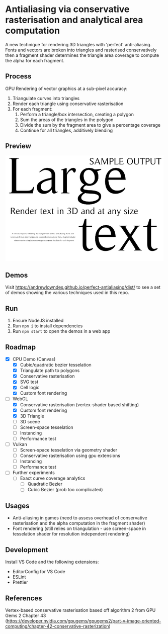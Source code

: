 # Antialiasing via conservative rasterisation and analytical area computation
A new technique for rendering 3D triangles with 'perfect' anti-aliasing. Fonts and vectors are broken into triangles and rasterised conservatively then a fragment shader determines the triangle area coverage to compute the alpha for each fragment.

## Process
GPU Rendering of vector graphics at a sub-pixel accuracy:
1. Triangulate curves into triangles
2. Render each triangle using conservative rasterisation
3. For each fragment:
   1. Perform a triangle/box intersection, creating a polygon
   2. Sum the areas of the triangles in the polygon
   3. Divide the sum by the fragment area to give a percentage coverage
   4. Continue for all triangles, additively blending

## Preview
![Preview](/images/preview.png)

## Demos
Visit https://andrewlowndes.github.io/perfect-antialiasing/dist/ to see a set of demos showing the various techniques used in this repo.

## Run
1. Ensure NodeJS installed
2. Run `npm i` to install dependencies
3. Run `npm start` to open the demos in a web app

## Roadmap
- [x] CPU Demo (Canvas)
    - [x] Cubic/quadratic bezier tesselation
    - [x] Triangulate path to polygons
    - [x] Conservative rasterisation
    - [x] SVG test
    - [x] Cell logic
    - [x] Custom font rendering
- [ ] WebGL
    - [x] Conservative rasterisation (vertex-shader based shifting)
    - [x] Custom font rendering
    - [x] 3D Triangle
    - [ ] 3D scene
    - [ ] Screen-space tesselation
    - [ ] Instancing
    - [ ] Performance test
- [ ] Vulkan
    - [ ] Screen-space tesselation via geometry shader
    - [ ] Conservative rasterisation using gpu extensions
    - [ ] Instancing
    - [ ] Performance test
- [ ] Further experiments
    - [ ] Exact curve coverage analytics
        - [ ] Quadratic Bezier
        - [ ] Cubic Bezier (prob too complicated)

## Usages
- Anti-aliasing in games (need to assess overhead of conservative rasterisation and the alpha computation in the fragment shader)
- Font rendering (still relies on triangulation - use screen-space in tesselation shader for resolution independent rendering)

## Development
Install VS Code and the following extensions:
- EditorConfig for VS Code
- ESLint
- Prettier

## References

Vertex-based conservative rasterisation based off algorithm 2 from GPU Gems 2 Chapter 43 (https://developer.nvidia.com/gpugems/gpugems2/part-v-image-oriented-computing/chapter-42-conservative-rasterization)


